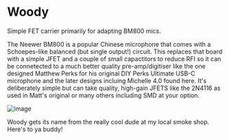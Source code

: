 # Woody
Simple FET carrier primarily for adapting BM800 mics.

The Neewer BM800 is a popular Chinese microphone that comes with a Schoepes-like balanced (but single output!) circuit. This replaces that board with a simple JFET and a couple of small capactitors to reduce RFI so it can be connetected to a much better quality pre-amp/digitiser like the one designed Matthew Perks for his original DIY Perks Ultimate USB-C microphone and the later designs incluing Michelle 4.0 found here. It's deliberately simple but can take quality, high-gain JFETS like the 2N4116 as used in Matt's original or many others including SMD at your option.

![image](https://github.com/user-attachments/assets/cf352418-d6db-428b-9491-be0cf765f576)

Woody gets its name from the really cool dude at my local smoke shop. Here's to ya buddy!
